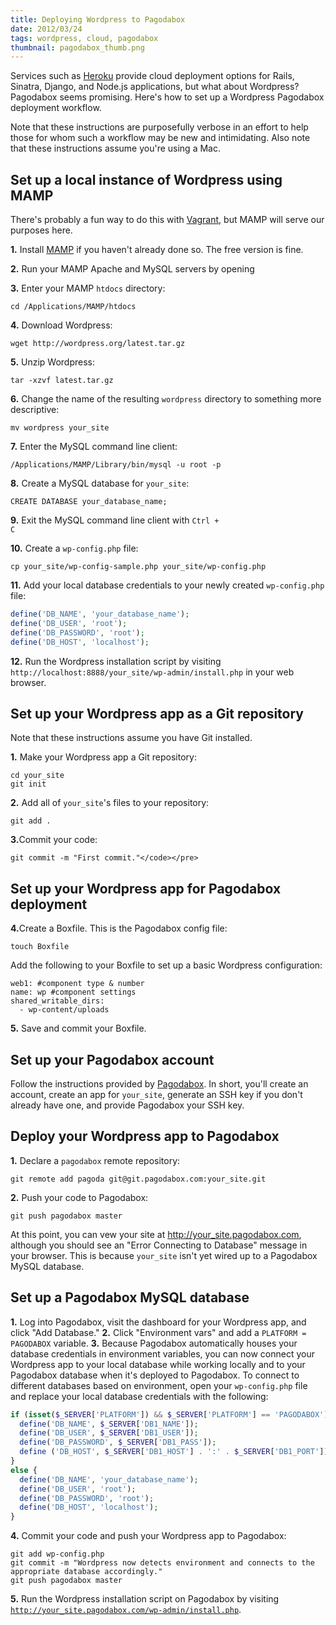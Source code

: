 ```yaml
---
title: Deploying Wordpress to Pagodabox
date: 2012/03/24
tags: wordpress, cloud, pagodabox
thumbnail: pagodabox_thumb.png
---
```


Services such as [Heroku](http://www.heroku.com/) provide cloud deployment options for Rails, Sinatra, Django, and Node.js applications, but what about Wordpress? Pagodabox seems promising. Here's how to set up a Wordpress Pagodabox deployment workflow.

Note that these instructions are purposefully verbose in an effort to help those for whom such a workflow may be new and intimidating. Also note that these instructions assume you're using a Mac.

## Set up a local instance of Wordpress using MAMP

There's probably a fun way to do this with [Vagrant](http://www.vagrantup.com/), but MAMP will serve our purposes here.

<b>1.</b> Install <a target="_blank" href="http://www.mamp.info/">MAMP</a> if you haven't already done so. The free version is fine.

<b>2.</b> Run your MAMP Apache and MySQL servers by opening

<b>3.</b> Enter your MAMP <code>htdocs</code> directory:

```
cd /Applications/MAMP/htdocs
```

<b>4.</b> Download Wordpress:

```
wget http://wordpress.org/latest.tar.gz
```

<b>5.</b> Unzip Wordpress:

```
tar -xzvf latest.tar.gz
```

<b>6.</b> Change the name of the resulting <code>wordpress</code> directory to something more descriptive:

```
mv wordpress your_site
```

<b>7.</b> Enter the MySQL command line client:

```
/Applications/MAMP/Library/bin/mysql -u root -p
```

<b>8.</b> Create a MySQL database for <code>your_site</code>:

```
CREATE DATABASE your_database_name;
```

<b>9.</b> Exit the MySQL command line client with <code>Ctrl + C</code>

<b>10.</b> Create a <code>wp-config.php</code> file:

```
cp your_site/wp-config-sample.php your_site/wp-config.php
```

<b>11.</b> Add your local database credentials to your newly created <code>wp-config.php</code> file:

```php
define('DB_NAME', 'your_database_name');
define('DB_USER', 'root');
define('DB_PASSWORD', 'root');
define('DB_HOST', 'localhost');
```

<b>12.</b> Run the Wordpress installation script by visiting <code>http://localhost:8888/your_site/wp-admin/install.php</code> in your web browser.</li>

## Set up your Wordpress app as a Git repository

Note that these instructions assume you have Git installed.

<b>1.</b> Make your Wordpress app a Git repository:

```
cd your_site
git init
```

<b>2.</b> Add all of <code>your_site</code>'s files to your repository:

```
git add .
```

<b>3.</b>Commit your code:

```
git commit -m "First commit."</code></pre>
```

## Set up your Wordpress app for Pagodabox deployment

<b>4.</b>Create a Boxfile. This is the Pagodabox config file:

```
touch Boxfile
```

Add the following to your Boxfile to set up a basic Wordpress configuration:

```
web1: #component type & number
name: wp #component settings
shared_writable_dirs:
  - wp-content/uploads
```

<b>5.</b> Save and commit your Boxfile.

## Set up your Pagodabox account

Follow the instructions provided by <a target="_blank" href="https://dashboard.pagodabox.com/account/register">Pagodabox</a>. In short, you'll create an account, create an app for <code>your_site</code>, generate an SSH key if you don't already have one, and provide Pagodabox your SSH key.

## Deploy your Wordpress app to Pagodabox

<b>1.</b> Declare a <code>pagodabox</code> remote repository:

```
git remote add pagoda git@git.pagodabox.com:your_site.git
```

<b>2.</b> Push your code to Pagodabox:

```
git push pagodabox master
```

At this point, you can vew your site at http://your_site.pagodabox.com, although you should see an "Error Connecting to Database" message in your browser. This is because <code>your_site</code> isn't yet wired up to a Pagodabox MySQL database.

## Set up a Pagodabox MySQL database

<b>1.</b> Log into Pagodabox, visit the dashboard for your Wordpress app, and click "Add Database."
<b>2.</b> Click "Environment vars" and add a <code>PLATFORM = PAGODABOX</code> variable.
<b>3.</b> Because Pagodabox automatically houses your database credentials in environment variables, you can now connect your Wordpress app to your local database while working locally and to your Pagodabox database when it's deployed to Pagodabox. To connect to different databases based on environment, open your <code>wp-config.php</code> file and replace your local database credentials with the following:

```php
if (isset($_SERVER['PLATFORM']) && $_SERVER['PLATFORM'] == 'PAGODABOX') {
  define('DB_NAME', $_SERVER['DB1_NAME']);
  define('DB_USER', $_SERVER['DB1_USER']);
  define('DB_PASSWORD', $_SERVER['DB1_PASS']);
  define ('DB_HOST', $_SERVER['DB1_HOST'] . ':' . $_SERVER['DB1_PORT']);
}
else {
  define('DB_NAME', 'your_database_name');
  define('DB_USER', 'root');
  define('DB_PASSWORD', 'root');
  define('DB_HOST', 'localhost');
}
```

<b>4.</b> Commit your code and push your Wordpress app to Pagodabox:

```
git add wp-config.php
git commit -m "Wordpress now detects environment and connects to the appropriate database accordingly."
git push pagodabox master
```

<b>5.</b> Run the Wordpress installation script on Pagodabox by visiting <code>http://your_site.pagodabox.com/wp-admin/install.php</code>.</li>
